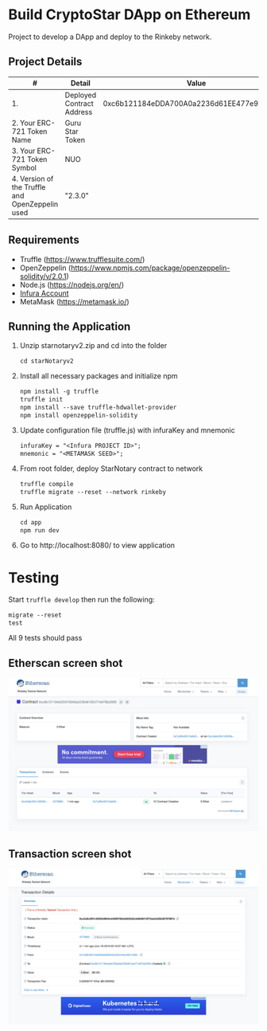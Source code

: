 # Build CryptoStar DApp on Ethereum

Project to develop a DApp and deploy to the Rinkeby network.

## Project Details

| #                                               | Detail                    | Value                                      |
| ----------------------------------------------- | ------------------------- | ------------------------------------------ |
| 1.                                              | Deployed Contract Address | 0xc6b121184eDDA700A0a2236d61EE477e97Bb295B |
| 2. Your ERC-721 Token Name                      | Guru Star Token           |
| 3. Your ERC-721 Token Symbol                    | NUO                       |
| 4. Version of the Truffle and OpenZeppelin used | "2.3.0"                   |

## Requirements

- Truffle (https://www.trufflesuite.com/)
- OpenZeppelin (https://www.npmjs.com/package/openzeppelin-solidity/v/2.0.1)
- Node.js (https://nodejs.org/en/)
- [Infura Account](https://infura.io/)
- MetaMask (https://metamask.io/)

## Running the Application

1. Unzip starnotaryv2.zip and cd into the folder

   ```
   cd starNotaryv2
   ```

2. Install all necessary packages and initialize npm

   ```
   npm install -g truffle
   truffle init
   npm install --save truffle-hdwallet-provider
   npm install openzeppelin-solidity
   ```

3. Update configuration file (truffle.js) with infuraKey and mnemonic

   ```
   infuraKey = "<Infura PROJECT ID>";
   mnemonic = "<METAMASK SEED>";

   ```

4. From root folder, deploy StarNotary contract to network
   ```
   truffle compile
   truffle migrate --reset --network rinkeby
   ```
5. Run Application
   ```
   cd app
   npm run dev
   ```
6. Go to http://localhost:8080/ to view application

# Testing

Start `truffle develop` then run the following:

```
migrate --reset
test
```

All 9 tests should pass

## Etherscan screen shot

![Etherscan](./Etherscan1.png?raw=true "Etherscan Image")

## Transaction screen shot

![Transaction](./transaction.png?raw=true "Transaction Details image")
